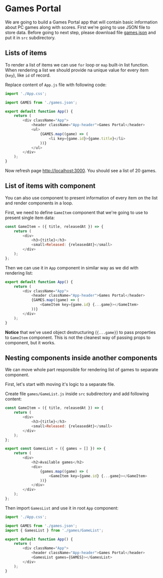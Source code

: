 # Games Portal

We are going to build a Games Portal app that will contain basic information about PC games along with scores.
First we're going to use JSON file to store data.
Before going to next step, please download file 
[games.json](https://github.com/luk1999/react_intro/tree/chapter-1-homework/src/games.json)
and put it in `src` subdirectory.

## Lists of items

To render a list of items we can use `for` loop or `map` built-in list function.
When rendering a list we should provide na unique value for every item (`key`), like `id` of record.

Replace content of `App.js` file with following code:

```javascript
import './App.css';

import GAMES from './games.json';

export default function App() {
    return (
        <div className="App">
            <header className="App-header">Games Portal</header>
            <ul>
                {GAMES.map((game) => (
                    <li key={game.id}>{game.title}</li>
                ))}
            </ul>
        </div>
    );
}
```

Now refresh page [http://localhost:3000](http://localhost:3000). You should see a list of 20 games.

## List of items with component

You can also use component to present information of every item on the list and render components in a loop.

First, we need to define `GameItem` component that we're going to use to present single item data:
```javascript
const GameItem = ({ title, releasedAt }) => {
    return (
        <div>
            <h3>{title}</h3>
            <small>Released: {releasedAt}</small>
        </div>
    );
};
```

Then we can use it in `App` component in similar way as we did with rendering list:
```javascript
export default function App() {
    return (
        <div className="App">
            <header className="App-header">Games Portal</header>
            {GAMES.map((game) => (
                <GameItem key={game.id} {...game}></GameItem>
            ))}
        </div>
    );
}
```
**Notice** that we've used object destructuring (`{...game}`) to pass properties to `GameItem` component.
This is not the cleanest way of passing props to component, but it works.

## Nesting components inside another components

We can move whole part responsible for rendering list of games to separate component.

First, let's start with moving it's logic to a separate file.

Create file `games/GameList.js` inside `src` subdirectory and add following content:

```javascript
const GameItem = ({ title, releasedAt }) => {
    return (
        <div>
            <h3>{title}</h3>
            <small>Released: {releasedAt}</small>
        </div>
    );
};

export const GamesList = ({ games = [] }) => {
    return (
        <div>
            <h2>Available games</h2>
            <div>
                {games.map((game) => (
                    <GameItem key={game.id} {...game}></GameItem>
                ))}
            </div>
        </div>
    );
};
```

Then import `GamesList` and use it in root `App` component:

```javascript
import './App.css';

import GAMES from './games.json';
import { GamesList } from './games/GameList';

export default function App() {
    return (
        <div className="App">
            <header className="App-header">Games Portal</header>
            <GamesList games={GAMES}></GamesList>
        </div>
    );
}
```
